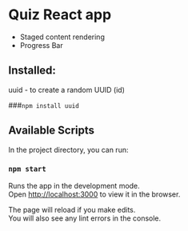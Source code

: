 # Quiz React app

- Staged content rendering
- Progress Bar

## Installed:

uuid - to create a random UUID (id)

###`npm install uuid`

## Available Scripts

In the project directory, you can run:

### `npm start`

Runs the app in the development mode.\
Open [http://localhost:3000](http://localhost:3000) to view it in the browser.

The page will reload if you make edits.\
You will also see any lint errors in the console.
